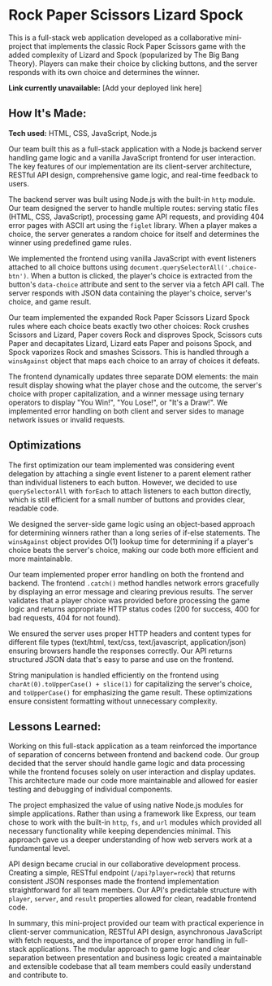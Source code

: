 # Rock Paper Scissors Lizard Spock

This is a full-stack web application developed as a collaborative mini-project that implements the classic Rock Paper Scissors game with the added complexity of Lizard and Spock (popularized by The Big Bang Theory). Players can make their choice by clicking buttons, and the server responds with its own choice and determines the winner.

**Link currently unavailable:** [Add your deployed link here]

## How It's Made:

**Tech used:** HTML, CSS, JavaScript, Node.js

Our team built this as a full-stack application with a Node.js backend server handling game logic and a vanilla JavaScript frontend for user interaction. The key features of our implementation are its client-server architecture, RESTful API design, comprehensive game logic, and real-time feedback to users.

The backend server was built using Node.js with the built-in `http` module. Our team designed the server to handle multiple routes: serving static files (HTML, CSS, JavaScript), processing game API requests, and providing 404 error pages with ASCII art using the `figlet` library. When a player makes a choice, the server generates a random choice for itself and determines the winner using predefined game rules.

We implemented the frontend using vanilla JavaScript with event listeners attached to all choice buttons using `document.querySelectorAll('.choice-btn')`. When a button is clicked, the player's choice is extracted from the button's `data-choice` attribute and sent to the server via a fetch API call. The server responds with JSON data containing the player's choice, server's choice, and game result.

Our team implemented the expanded Rock Paper Scissors Lizard Spock rules where each choice beats exactly two other choices: Rock crushes Scissors and Lizard, Paper covers Rock and disproves Spock, Scissors cuts Paper and decapitates Lizard, Lizard eats Paper and poisons Spock, and Spock vaporizes Rock and smashes Scissors. This is handled through a `winsAgainst` object that maps each choice to an array of choices it defeats.

The frontend dynamically updates three separate DOM elements: the main result display showing what the player chose and the outcome, the server's choice with proper capitalization, and a winner message using ternary operators to display "You Win!", "You Lose!", or "It's a Draw!". We implemented error handling on both client and server sides to manage network issues or invalid requests.

## Optimizations

The first optimization our team implemented was considering event delegation by attaching a single event listener to a parent element rather than individual listeners to each button. However, we decided to use `querySelectorAll` with `forEach` to attach listeners to each button directly, which is still efficient for a small number of buttons and provides clear, readable code.

We designed the server-side game logic using an object-based approach for determining winners rather than a long series of if-else statements. The `winsAgainst` object provides O(1) lookup time for determining if a player's choice beats the server's choice, making our code both more efficient and more maintainable.

Our team implemented proper error handling on both the frontend and backend. The frontend `.catch()` method handles network errors gracefully by displaying an error message and clearing previous results. The server validates that a player choice was provided before processing the game logic and returns appropriate HTTP status codes (200 for success, 400 for bad requests, 404 for not found).

We ensured the server uses proper HTTP headers and content types for different file types (text/html, text/css, text/javascript, application/json) ensuring browsers handle the responses correctly. Our API returns structured JSON data that's easy to parse and use on the frontend.

String manipulation is handled efficiently on the frontend using `charAt(0).toUpperCase() + slice(1)` for capitalizing the server's choice, and `toUpperCase()` for emphasizing the game result. These optimizations ensure consistent formatting without unnecessary complexity.

## Lessons Learned:

Working on this full-stack application as a team reinforced the importance of separation of concerns between frontend and backend code. Our group decided that the server should handle game logic and data processing while the frontend focuses solely on user interaction and display updates. This architecture made our code more maintainable and allowed for easier testing and debugging of individual components.

The project emphasized the value of using native Node.js modules for simple applications. Rather than using a framework like Express, our team chose to work with the built-in `http`, `fs`, and `url` modules which provided all necessary functionality while keeping dependencies minimal. This approach gave us a deeper understanding of how web servers work at a fundamental level.

API design became crucial in our collaborative development process. Creating a simple, RESTful endpoint (`/api?player=rock`) that returns consistent JSON responses made the frontend implementation straightforward for all team members. Our API's predictable structure with `player`, `server`, and `result` properties allowed for clean, readable frontend code.

In summary, this mini-project provided our team with practical experience in client-server communication, RESTful API design, asynchronous JavaScript with fetch requests, and the importance of proper error handling in full-stack applications. The modular approach to game logic and clear separation between presentation and business logic created a maintainable and extensible codebase that all team members could easily understand and contribute to.
